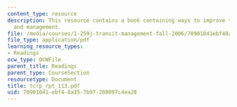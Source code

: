 ```yaml
---
content_type: resource
description: This resource contains a book containing ways to improve transit performance
  and management.
file: /media/courses/1-259j-transit-management-fall-2006/70901041ebf48a357b97288097c4ea28_tcrp_rpt_113.pdf
file_type: application/pdf
learning_resource_types:
- Readings
ocw_type: OCWFile
parent_title: Readings
parent_type: CourseSection
resourcetype: Document
title: tcrp_rpt_113.pdf
uid: 70901041-ebf4-8a35-7b97-288097c4ea28
---
```

